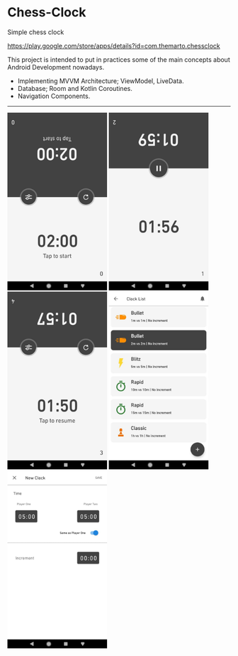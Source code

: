# Chess-Clock
Simple chess clock

https://play.google.com/store/apps/details?id=com.themarto.chessclock

This project is intended to put in practices some of the main concepts about Android Development nowadays.

* Implementing MVVM Architecture; ViewModel, LiveData.
* Database; Room and Kotlin Coroutines.
* Navigation Components.

----
<img src="screenshots/start_game.jpg" height="400" alt="Start game"/> <img src="screenshots/running_game.jpg" height="400" alt="Running game"/>
<img src="screenshots/paused_game.jpg" height="400" alt="Paused game"/>
<img src="screenshots/clock_list.jpg" height="400" alt="Clock List"/>
<img src="screenshots/add_clock.jpg" height="400" alt="Add clok"/>
